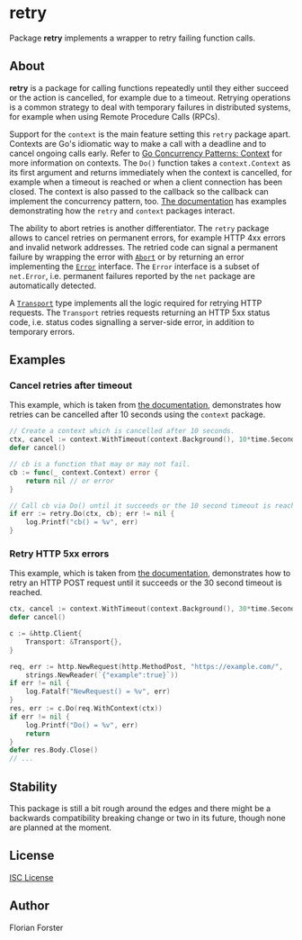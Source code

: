 # retry

Package **retry** implements a wrapper to retry failing function calls.

## About

**retry** is a package for calling functions repeatedly until they either
succeed or the action is cancelled, for example due to a timeout. Retrying
operations is a common strategy to deal with temporary failures in distributed
systems, for example when using Remote Procedure Calls (RPCs).

Support for the `context` is the main feature setting this `retry` package
apart.
Contexts are Go's idiomatic way to make a call with a deadline and to cancel
ongoing calls early. Refer to [Go Concurrency Patterns:
Context](https://blog.golang.org/context) for more information on contexts.
The `Do()` function takes a `context.Context` as its first argument and returns
immediately when the context is cancelled, for example when a timeout is reached
or when a client connection has been closed. The context is also passed to the
callback so the callback can implement the concurrency pattern, too.
[The documentation](https://godoc.org/github.com/octo/retry) has examples
demonstrating how the `retry` and `context` packages interact.

The ability to abort retries is another differentiator.
The `retry` package allows to cancel retries on permanent errors, for example
HTTP 4xx errors and invalid network addresses.
The retried code can signal a permanent failure by wrapping the error with
[`Abort`](https://godoc.org/github.com/octo/retry#Abort) or by returning an
error implementing the [`Error`](https://godoc.org/github.com/octo/retry#Error)
interface. The `Error` interface is a subset of `net.Error`, i.e. permanent
failures reported by the `net` package are automatically detected.

A [`Transport`](https://godoc.org/github.com/octo/retry#Transport) type
implements all the logic required for retrying HTTP requests. The `Transport`
retries requests returning an HTTP 5xx status code, i.e. status codes signalling
a server-side error, in addition to temporary errors.

## Examples

### Cancel retries after timeout

This example, which is taken from [the
documentation](https://godoc.org/github.com/octo/retry), demonstrates how
retries can be cancelled after 10 seconds using the `context` package.

```go
// Create a context which is cancelled after 10 seconds.
ctx, cancel := context.WithTimeout(context.Background(), 10*time.Second)
defer cancel()

// cb is a function that may or may not fail.
cb := func(_ context.Context) error {
	return nil // or error
}

// Call cb via Do() until it succeeds or the 10 second timeout is reached.
if err := retry.Do(ctx, cb); err != nil {
	log.Printf("cb() = %v", err)
}
```

### Retry HTTP 5xx errors

This example, which is taken from [the
documentation](https://godoc.org/github.com/octo/retry), demonstrates how
to retry an HTTP POST request until it succeeds or the 30 second timeout is
reached.

```go
ctx, cancel := context.WithTimeout(context.Background(), 30*time.Second)
defer cancel()

c := &http.Client{
	Transport: &Transport{},
}

req, err := http.NewRequest(http.MethodPost, "https://example.com/",
	strings.NewReader(`{"example":true}`))
if err != nil {
	log.Fatalf("NewRequest() = %v", err)
}
res, err := c.Do(req.WithContext(ctx))
if err != nil {
	log.Printf("Do() = %v", err)
	return
}
defer res.Body.Close()
// ...
```

## Stability

This package is still a bit rough around the edges and there might be a
backwards compatibility breaking change or two in its future, though none are
planned at the moment.

## License

[ISC License](https://opensource.org/licenses/ISC)

## Author

Florian Forster
